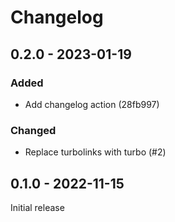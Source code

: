 # Changelog 

## 0.2.0 - 2023-01-19

### Added

- Add changelog action (28fb997)

### Changed

- Replace turbolinks with turbo (#2)

## 0.1.0 - 2022-11-15

Initial release

